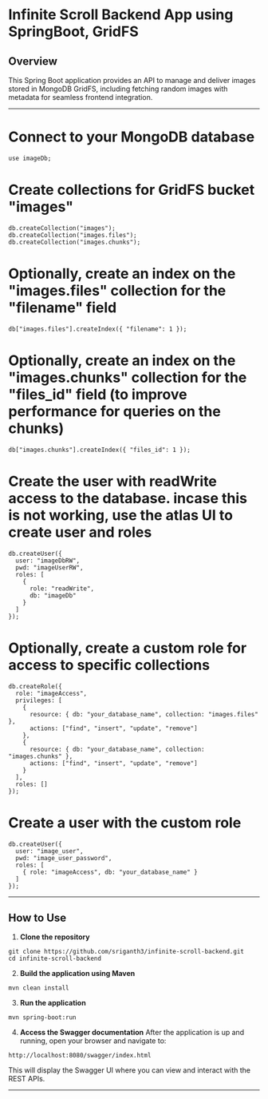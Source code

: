 # Infinite Scroll Backend App using SpringBoot, GridFS

## Overview
This Spring Boot application provides an API to manage and deliver images stored in MongoDB GridFS, including fetching random images with metadata for seamless frontend integration.

---

# Connect to your MongoDB database
```
use imageDb;  
```

# Create collections for GridFS bucket "images"
```
db.createCollection("images");
db.createCollection("images.files");
db.createCollection("images.chunks");
```
# Optionally, create an index on the "images.files" collection for the "filename" field
```
db["images.files"].createIndex({ "filename": 1 });
```

# Optionally, create an index on the "images.chunks" collection for the "files_id" field (to improve performance for queries on the chunks)
```
db["images.chunks"].createIndex({ "files_id": 1 });
```

# Create the user with readWrite access to the database. incase this is not working, use the atlas UI to create user and roles
```
db.createUser({
  user: "imageDbRW",       
  pwd: "imageUserRW",      
  roles: [
    {
      role: "readWrite",   
      db: "imageDb"        
    }
  ]
});
```

# Optionally, create a custom role for access to specific collections
```
db.createRole({
  role: "imageAccess",
  privileges: [
    {
      resource: { db: "your_database_name", collection: "images.files" },
      actions: ["find", "insert", "update", "remove"]
    },
    {
      resource: { db: "your_database_name", collection: "images.chunks" },
      actions: ["find", "insert", "update", "remove"]
    }
  ],
  roles: []
});
```

# Create a user with the custom role
```
db.createUser({
  user: "image_user",
  pwd: "image_user_password",
  roles: [
    { role: "imageAccess", db: "your_database_name" }
  ]
});
```

---

## How to Use

1. **Clone the repository**

```
git clone https://github.com/sriganth3/infinite-scroll-backend.git
cd infinite-scroll-backend
```

2. **Build the application using Maven**

```
mvn clean install
```

3. **Run the application**

```
mvn spring-boot:run
```

4. **Access the Swagger documentation**
After the application is up and running, open your browser and navigate to:

```
http://localhost:8080/swagger/index.html
```

This will display the Swagger UI where you can view and interact with the REST APIs.

---
